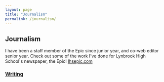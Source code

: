 ```yaml
---
layout: page
title: "Journalism"
permalink: /journalism/
---
```

<style>
	.entry{
		width:500px;
		background-color: #FAFAFA;
		padding: 10px;
	}
	
	.headline{
		font-size: 20px;
	}
	
	.date{
		font-size: 10px;
	}
	
</style>
<h2>Journalism</h2>
I have been a staff member of the Epic since junior year, and co-web editor senior year. Check out some of the work I've done for Lynbrook High School's newspaper, the Epic!
<a href="lhsepic.com">lhsepic.com</a>

<a href="writing"><h3>Writing</h3></a>